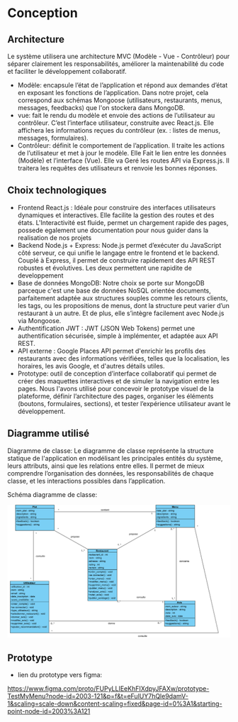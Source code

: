 # Conception

## Architecture

Le système utilisera une architecture MVC (Modèle - Vue - Contrôleur) pour séparer clairement les responsabilités, améliorer la maintenabilité du code et faciliter le développement collaboratif.

- Modèle:  encapsule l’état de l’application et répond aux demandes d’état en exposant les fonctions de l’application. 
Dans notre projet, cela correspond aux schémas Mongoose (utilisateurs, restaurants, menus, messages, feedbacks) que l'on stockera dans MongoDB.
- vue: fait le rendu du modèle et envoie des actions de l’utilisateur au contrôleur. C’est l’interface utilisateur, construite avec React.js.
Elle affichera les informations reçues du contrôleur (ex. : listes de menus, messages, formulaires).
- Contrôleur:  définit le comportement de l’application. Il traite les actions de l’utilisateur et met à jour le modèle. Elle Fait le lien entre les données (Modèle) et l’interface (Vue). Elle va Geré les routes API via Express.js. Il traitera les requêtes des utilisateurs et renvoie les bonnes réponses.


## Choix technologiques

- Frontend	React.js : Idéale pour construire des interfaces utilisateurs dynamiques et interactives. Elle facilite la gestion des routes et des états. L'Interactivité est fluide, permet un chargement rapide des pages, possede egalement une documentation pour nous guider dans la realisation de nos projets
- Backend	Node.js + Express: Node.js permet d’exécuter du JavaScript côté serveur, ce qui unifie le langage entre le frontend et le backend. Couplé à Express, il permet de construire rapidement des API REST robustes et évolutives. Les deux permettent une rapidite de developpement
- Base de données	MongoDB: Notre choix se porte sur MongoDB parceque c'est une base de données NoSQL orientée documents, parfaitement adaptée aux structures souples comme les retours clients, les tags, ou les propositions de menus, dont la structure peut varier d’un restaurant à un autre. Et de plus, elle s’intègre facilement avec Node.js via Mongoose.
- Authentification	JWT : JWT (JSON Web Tokens) permet une authentification sécurisée, simple à implémenter, et adaptée aux API REST.
- API externe : Google Places API permet d'enrichir les profils des restaurants avec des informations vérifiées, telles que la localisation, les horaires, les avis Google, et d'autres détails utiles.
- Prototype: outil de conception d’interface collaboratif qui permet de créer des maquettes interactives et de simuler la navigation entre les pages. Nous l'avons utilisé pour concevoir le prototype visuel de la plateforme, définir l’architecture des pages, organiser les éléments (boutons, formulaires, sections), et tester l’expérience utilisateur avant le développement.


## Diagramme utilisé

Diagramme de classe: Le diagramme de classe représente la structure statique de l'application en modélisant les principales entités du système, leurs attributs, ainsi que les relations entre elles. Il permet de mieux comprendre l’organisation des données, les responsabilités de chaque classe, et les interactions possibles dans l’application.

Schéma diagramme de classe: 

![Diagramme de classe UML](./diagramme-classe.png)



## Prototype

- lien du prototype vers figma: 

https://www.figma.com/proto/FUPyLLIEeKhFIXdpyJFAXw/prototype-TestMyMenu?node-id=2003-121&p=f&t=eFulUY7hQle9damV-1&scaling=scale-down&content-scaling=fixed&page-id=0%3A1&starting-point-node-id=2003%3A121 

